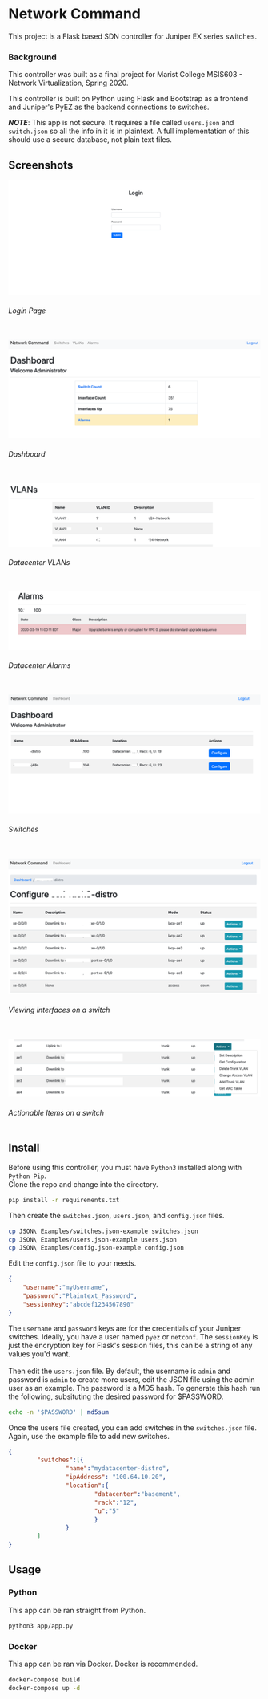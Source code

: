 # Network Command
This project is a Flask based SDN controller for Juniper EX series switches.


### Background
This controller was built as a final project for Marist College MSIS603 - Network Virtualization, Spring 2020.

This controller is built on Python using Flask and Bootstrap as a frontend and Juniper's PyEZ as the backend connections to switches.

***NOTE***: This app is not secure. It requires a file called `users.json` and `switch.json` so all the info in it is in plaintext. A full implementation of this should use a secure database, not plain text files.

## Screenshots
![Login Screen](Images/login.png)
###### Login Page<br><br>
![Dashboard](Images/Dashboard.png)
###### Dashboard<br><br>
![VLANs](Images/VLANs.png)
###### Datacenter VLANs<br><br>
![VLANs](Images/Alarms.png)
###### Datacenter Alarms<br><br>
![Switches](Images/switch-dashboard.png)
###### Switches<br><br>
![Switch Interfaces](Images/switch-interfaces.png)
###### Viewing interfaces on a switch<br><br>
![Actionable Items](Images/Actionable-items.png)
###### Actionable Items on a switch<br><br>

## Install
Before using this controller, you must have `Python3` installed along with `Python Pip`.<br>
Clone the repo and change into the directory.
```bash
pip install -r requirements.txt
```
Then create the `switches.json`, `users.json`, and `config.json` files.
```bash
cp JSON\ Examples/switches.json-example switches.json
cp JSON\ Examples/users.json-example users.json
cp JSON\ Examples/config.json-example config.json
```
Edit the `config.json` file to your needs.
```json
{
    "username":"myUsername",
    "password":"Plaintext_Password",
    "sessionKey":"abcdef1234567890"
}
```
The `username` and `password` keys are for the credentials of your Juniper switches. Ideally, you have a user named `pyez` or `netconf`. The `sessionKey` is just the encryption key for Flask's session files, this can be a string of any values you'd want.<br>
<br>
Then edit the `users.json` file. By default, the username is `admin` and password is `admin` to create more users, edit the JSON file using the admin user as an example. The password is a MD5 hash. To generate this hash run the following, subsituting the desired password for $PASSWORD.
```bash
echo -n '$PASSWORD' | md5sum
```

Once the users file created, you can add switches in the `switches.json` file. Again, use the example file to add new switches.
```json
{
        "switches":[{
                "name":"mydatacenter-distro",
                "ipAddress": "100.64.10.20",
                "location":{
                        "datacenter":"basement",
                        "rack":"12",
                        "u":"5"
                        }
                }
        ]       
}
```


## Usage
### Python
This app can be ran straight from Python.
```bash
python3 app/app.py
```

### Docker
This app can be ran via Docker. Docker is recommended.
```bash
docker-compose build
docker-compose up -d
```
